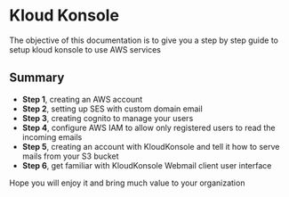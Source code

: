 # Kloud Konsole
The objective of this documentation is to give you a step by step guide to setup kloud konsole to use AWS services

## Summary
- **Step 1**, creating an AWS account
- **Step 2**, setting up SES with custom domain email
- **Step 3**, creating cognito to manage your users
- **Step 4**, configure AWS IAM to allow only registered users to read the incoming emails
- **Step 5**, creating an account with KloudKonsole and tell it how to serve mails from your S3 bucket
- **Step 6**, get familiar with KloudKonsole Webmail client user interface

Hope you will enjoy it and bring much value to your organization
